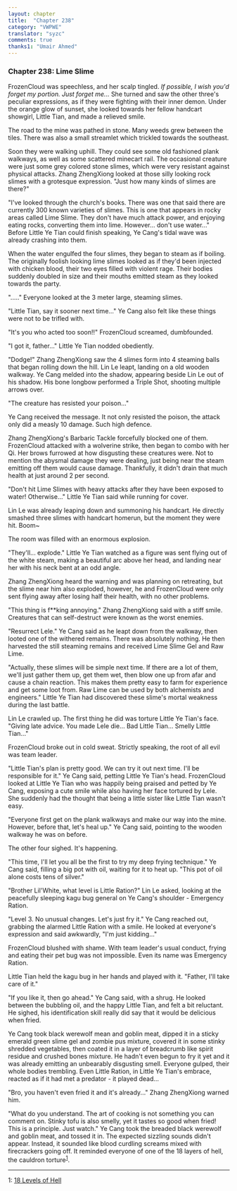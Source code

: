 ```yaml
---
layout: chapter
title:  "Chapter 238"
category: "VWPWE"
translator: "syzc"
comments: true
thanks1: "Umair Ahmed"
---
```


### Chapter 238: Lime Slime

FrozenCloud was speechless, and her scalp tingled. *If possible, I wish you'd forget my portion. Just forget me...* She turned and saw the other three's peculiar expressions, as if they were fighting with their inner demon. Under the orange glow of sunset, she looked towards her fellow handcart showgirl, Little Tian, and made a relieved smile.

The road to the mine was pathed in stone. Many weeds grew between the tiles. There was also a small streamlet which trickled towards the southeast.

Soon they were walking uphill. They could see some old fashioned plank walkways, as well as some scattered minecart rail. The occasional creature were just some grey colored stone slimes, which were very resistant against physical attacks. Zhang ZhengXiong looked at those silly looking rock slimes with a grotesque expression. "Just how many kinds of slimes are there?"

"I've looked through the church's books. There was one that said there are currently 300 known varieties of slimes. This is one that appears in rocky areas called Lime Slime. They don't have much attack power, and enjoying eating rocks, converting them into lime. However... don't use water..." Before Little Ye Tian could finish speaking, Ye Cang's tidal wave was already crashing into them.

When the water engulfed the four slimes, they began to steam as if boiling. The originally foolish looking lime slimes looked as if they'd been injected with chicken blood, their two eyes filled with violent rage. Their bodies suddenly doubled in size and their mouths emitted steam as they looked towards the party.

"....." Everyone looked at the 3 meter large, steaming slimes.

"Little Tian, say it sooner next time..." Ye Cang also felt like these things were not to be trifled with.

"It's you who acted too soon!!" FrozenCloud screamed, dumbfounded.

"I got it, father..." Little Ye Tian nodded obediently.

"Dodge!" Zhang ZhengXiong saw the 4 slimes form into 4 steaming balls that began rolling down the hill. Lin Le leapt, landing on a old wooden walkway. Ye Cang melded into the shadow, appearing beside Lin Le out of his shadow. His bone longbow performed a Triple Shot, shooting multiple arrows over.

"The creature has resisted your poison..."

Ye Cang received the message. It not only resisted the poison, the attack only did a measly 10 damage. Such high defence.

Zhang ZhengXiong's Barbaric Tackle forcefully blocked one of them. FrozenCloud attacked with a wolverine strike, then began to combo with her Qi. Her brows furrowed at how disgusting these creatures were. Not to mention the abysmal damage they were dealing, just being near the steam emitting off them would cause damage. Thankfully, it didn't drain that much health at just around 2 per second.

"Don't hit Lime Slimes with heavy attacks after they have been exposed to water! Otherwise..." Little Ye Tian said while running for cover.

Lin Le was already leaping down and summoning his handcart. He directly smashed three slimes with handcart homerun, but the moment they were hit. Boom~

The room was filled with an enormous explosion.

"They'll... explode." Little Ye Tian watched as a figure was sent flying out of the white steam, making a beautiful arc above her head, and landing near her with his neck bent at an odd angle.

Zhang ZhengXiong heard the warning and was planning on retreating, but the slime near him also exploded, however, he and FrozenCloud were only sent flying away after losing half their health, with no other problems.

"This thing is f\*\*king annoying." Zhang ZhengXiong said with a stiff smile. Creatures that can self-destruct were known as the worst enemies.

"Resurrect Lele." Ye Cang said as he leapt down from the walkway, then looted one of the withered remains. There was absolutely nothing. He then harvested the still steaming remains and received Lime Slime Gel and Raw Lime.

"Actually, these slimes will be simple next time. If there are a lot of them, we'll just gather them up, get them wet, then blow one up from afar and cause a chain reaction. This makes them pretty easy to farm for experience and get some loot from. Raw Lime can be used by both alchemists and engineers." Little Ye Tian had discovered these slime's mortal weakness during the last battle.

Lin Le crawled up. The first thing he did was torture Little Ye Tian's face. "Giving late advice. You made Lele die... Bad Little Tian... Smelly Little Tian..."

FrozenCloud broke out in cold sweat. Strictly speaking, the root of all evil was team leader.

"Little Tian's plan is pretty good. We can try it out next time. I'll be responsible for it." Ye Cang said, petting Little Ye Tian's head. FrozenCloud looked at Little Ye Tian who was happily being praised and petted by Ye Cang, exposing a cute smile while also having her face tortured by Lele. She suddenly had the thought that being a little sister like Little Tian wasn't easy.

"Everyone first get on the plank walkways and make our way into the mine. However, before that, let's heal up." Ye Cang said, pointing to the wooden walkway he was on before.

The other four sighed. It's happening.

"This time, I'll let you all be the first to try my deep frying technique." Ye Cang said, filling a big pot with oil, waiting for it to heat up. "This pot of oil alone costs tens of silver."

"Brother Lil'White, what level is Little Ration?" Lin Le asked, looking at the peacefully sleeping kagu bug general on Ye Cang's shoulder - Emergency Ration.

"Level 3. No unusual changes. Let's just fry it." Ye Cang reached out, grabbing the alarmed Little Ration with a smile. He looked at everyone's expression and said awkwardly, "I'm just kidding..."

FrozenCloud blushed with shame. With team leader's usual conduct, frying and eating their pet bug was not impossible. Even its name was Emergency Ration.

Little Tian held the kagu bug in her hands and played with it. "Father, I'll take care of it."

"If you like it, then go ahead." Ye Cang said, with a shrug. He looked between the bubbling oil, and the happy Little Tian, and felt a bit reluctant. He sighed, his identification skill really did say that it would be delicious when fried.

Ye Cang took black werewolf mean and goblin meat, dipped it in a sticky emerald green slime gel and zombie pus mixture, covered it in some stinky shredded vegetables, then coated it in a layer of breadcrumb like spirit residue and crushed bones mixture. He hadn't even begun to fry it yet and it was already emitting an unbearably disgusting smell. Everyone gulped, their whole bodies trembling. Even Little Ration, in Little Ye Tian's embrace, reacted as if it had met a predator - it played dead...

"Bro, you haven't even fried it and it's already..." Zhang ZhengXiong warned him.

"What do you understand. The art of cooking is not something you can comment on. Stinky tofu is also smelly, yet it tastes so good when fried! This is a principle. Just watch." Ye Cang took the breaded black werewolf and goblin meat, and tossed it in. The expected sizzling sounds didn't appear. Instead, it sounded like blood curdling screams mixed with firecrackers going off. It reminded everyone of one of the 18 layers of hell, the cauldron torture<sup>[1](#footnote1)</sup>.

---

<a name="footnote1">1</a>: <a href="https://en.wikipedia.org/wiki/Diyu#Eighteen_Levels_of_Hell">18 Levels of Hell</a>
